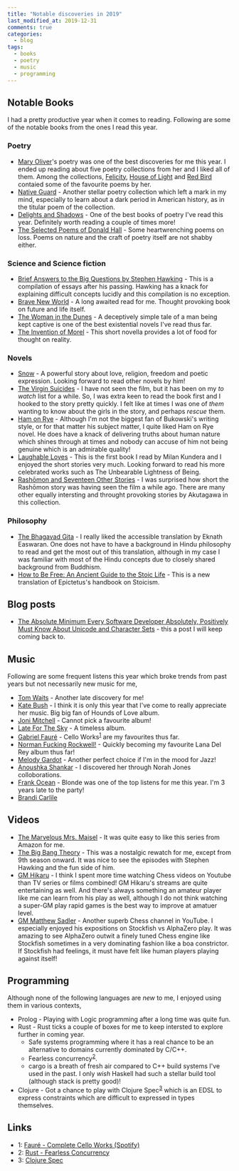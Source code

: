 ```yaml
---
title: "Notable discoveries in 2019"
last_modified_at: 2019-12-31
comments: true
categories:
  - blog
tags:
  - books
  - poetry
  - music
  - programming
---
```


## Notable Books

I had a pretty productive year when it comes to reading. Following are some of
the notable books from the ones I read this year.

### Poetry

- [Mary Oliver](https://www.goodreads.com/author/show/23988.Mary_Oliver)'s
  poetry was one of the best discoveries for me this year. I ended up reading
  about five poetry collections from her and I liked all of them. Among the
  collections, [Felicity](https://www.goodreads.com/book/show/24611522-felicity),
  [House of Light](https://www.goodreads.com/book/show/178965.House_of_Light)
  and [Red Bird](https://www.goodreads.com/book/show/2282485.Red_Bird) contaied
  some of the favourite poems by her.
- [Native Guard](https://www.goodreads.com/book/show/1857675.Native_Guard) -
  Another stellar poetry collection which left a mark in my mind, especially to
  learn about a dark period in American history, as in the titular poem of the
  collection.
- [Delights and
  Shadows](https://www.goodreads.com/book/show/239229.Delights_and_Shadows) -
  One of the best books of poetry I've read this year. Definitely worth reading
  a couple of times more!
- [The Selected Poems of Donald
  Hall](https://www.goodreads.com/book/show/23719372-the-selected-poems-of-donald-hall) -
  Some heartwrenching poems on loss. Poems on nature and the craft of poetry
  itself are not shabby either.

### Science and Science fiction

- [Brief Answers to the Big Questions by Stephen
  Hawking](https://www.goodreads.com/book/show/40277241-brief-answers-to-the-big-questions) -
  This is a compilation of essays after his passing. Hawking has a knack for
  explaining difficult concepts lucidly and this compilation is no exception.
- [Brave New World](https://www.goodreads.com/book/show/5129.Brave_New_World) -
  A long awaited read for me. Thought provoking book on future and life itself.
- [The Woman in the
  Dunes](https://www.goodreads.com/book/show/9998.The_Woman_in_the_Dunes) - A
  deceptively simple tale of a man being kept captive is one of the best
  existential novels I've read thus far.
- [The Invention of
  Morel](https://www.goodreads.com/book/show/94486.The_Invention_of_Morel) -
  This short novella provides a lot of food for thought on reality.

### Novels

- [Snow](https://www.goodreads.com/book/show/11691.Snow) - A powerful story
  about love, religion, freedom and poetic expression. Looking forward to read
  other novels by him!
- [The Virgin
  Suicides](https://www.goodreads.com/book/show/10956.The_Virgin_Suicides) - I
  have not seen the film, but it has been on my _to watch_ list for a while. So,
  I was extra keen to read the book first and I hooked to the story pretty
  quickly. I felt like at times I was one of _them_ wanting to know about the
  girls in the story, and perhaps _rescue_ them.
- [Ham on Rye](https://www.goodreads.com/book/show/38501.Ham_on_Rye) - Although
  I'm not the biggest fan of Bukowski's writing style, or for that matter his
  subject matter, I quite liked Ham on Rye novel. He does have a knack of
  delivering truths about human nature which shines through at times and nobody
  can accuse of him not being genuine which is an admirable quality!
- [Laughable Loves](https://www.goodreads.com/book/show/26101.Laughable_Loves) -
  This is the first book I read by Milan Kundera and I enjoyed the short stories
  very much. Looking forward to read his more celebrated works such as The
  Unbearable Lightness of Being.
- [Rashōmon and Seventeen Other Stories](https://www.goodreads.com/book/show/35206.Rash_mon_and_Seventeen_Other_Stories) -
  I was surprised how short the Rashōmon story was having seen the film a while
  ago. There are many other equally intersting and throught provoking stories by
  Akutagawa in this collection.

### Philosophy

- [The Bhagavad
  Gita](https://www.goodreads.com/book/show/99942.The_Bhagavad_Gita) - I really
  liked the accessible translation by Eknath Easwaran. One does not have to have
  a background in Hindu philosophy to read and get the most out of this
  translation, although in my case I was familiar with most of the Hindu
  concepts due to closely shared background from Buddhism.
- [How to Be Free: An Ancient Guide to the Stoic
  Life](https://www.goodreads.com/book/show/39204065-how-to-be-free) - This is a
  new translation of Epictetus's handbook on Stoicism.
  
## Blog posts

- [The Absolute Minimum Every Software Developer Absolutely, Positively Must
  Know About Unicode and Character
  Sets](https://www.joelonsoftware.com/2003/10/08/the-absolute-minimum-every-software-developer-absolutely-positively-must-know-about-unicode-and-character-sets-no-excuses/) -
  this a post I will keep coming back to.

## Music

Following are some frequent listens this year which broke trends from past years
but not necessarily new music for me,

- [Tom Waits](https://www.last.fm/music/Tom+Waits) - Another late discovery for
  me!
- [Kate Bush](https://www.last.fm/music/Kate+Bush) - I think it is only this
  year that I've come to really appreciate her music. Big big fan of Hounds of
  Love album.
- [Joni Mitchell](https://www.last.fm/music/Joni+Mitchell) - Cannot pick a
  favourite album!
- [Late For The Sky](https://www.last.fm/music/Jackson+Browne/Late+For+The+Sky) - A timeless
  album.
- [Gabriel Fauré](https://www.last.fm/music/Gabriel+Faur%C3%A9) - Cello Works<sup>[1](#faure-cello-spotify)</sup> 
  are my favourites thus far.
- [Norman Fucking
  Rockwell!](https://www.last.fm/music/Lana+Del+Rey/Norman+Fucking+Rockwell!) -
  Quickly becoming my favourite Lana Del Rey album thus far!
- [Melody Gardot](https://www.last.fm/music/Melody+Gardot) - Another perfect
  choice if I'm in the mood for Jazz!
- [Anoushka Shankar](https://www.last.fm/music/Anoushka+Shankar) - I discovered
  her through Norah Jones colloborations.
- [Frank Ocean](https://www.last.fm/music/Frank+Ocean) - Blonde was one of the
  top listens for me this year. I'm 3 years late to the party!
- [Brandi Carlile](https://www.last.fm/music/Brandi+Carlile)


## Videos

- [The Marvelous Mrs. Maisel](https://www.imdb.com/title/tt5788792/) - It was
  quite easy to like this series from Amazon for me.
- [The Big Bang Theory](https://www.imdb.com/title/tt0898266/) - This was a
  nostalgic rewatch for me, except from 9th season onward. It was nice to see
  the episodes with Stephen Hawking and the fun side of him.
- [GM Hikaru](https://www.youtube.com/channel/UCweCc7bSMX5J4jEH7HFImng) - I
  think I spent more time watching Chess videos on Youtube than TV series or
  films combined! GM Hikaru's streams are quite entertaining as well. And
  there's always something an amateur player like me can learn from his play as
  well, although I do not think watching a super-GM play rapid games is the best
  way to improve at amatuer level.
- [GM Matthew
  Sadler](https://www.youtube.com/channel/UC0pQR9jhWhWRhAA9v49kurw) - Another
  superb Chess channel in YouTube. I especially enjoyed his expositions on
  Stockfish vs AlphaZero play. It was amazing to see AlphaZero outwit a finely
  tuned Chess engine like Stockfish sometimes in a very dominating fashion like
  a boa constrictor. If Stockfish had feelings, it must have felt like human
  players playing against itself!

## Programming

Although none of the following languages are _new_ to me, I enjoyed using them
in various contexts,

- Prolog - Playing with Logic programming after a long time was quite fun.
- Rust - Rust ticks a couple of boxes for me to keep intersted to explore
  further in coming year.
  - Safe systems programming where it has a real chance to be an alternative to
    domains currently dominated by C/C++.
  - Fearless concurrency<sup>[2](#rust-concurrency)</sup>.
  - cargo is a breath of fresh air compared to C++ build systems I've used in
    the past. I only _wish_ Haskell had such a stellar build tool (although
    stack is pretty good)!
- Clojure - Got a chance to play with Clojure Spec<sup>[3](#clojure-spec)</sup>
  which is an EDSL to express constraints which are difficult to expressed in
  types themselves.

## Links

- <a name="faure-cello-spotify">1</a>: [Fauré - Complete Cello Works (Spotify)](https://open.spotify.com/album/2prhHB3akorLT5mFdH9W08?si=qH5ITCHMQPKX4zP1kX8l_A)
- <a name="rust-concurrency">2</a>: [Rust - Fearless Concurrency](https://doc.rust-lang.org/book/ch16-00-concurrency.html)
- <a name="clojure-spec">3</a>: [Clojure Spec](https://clojure.org/guides/spec)
  
